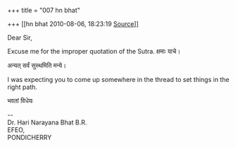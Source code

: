 +++
title = "007 hn bhat"

+++
[[hn bhat	2010-08-06, 18:23:19 [Source](https://groups.google.com/g/bvparishat/c/YKjMuwBxhXQ)]]



Dear Sir,

  

Excuse me for the improper quotation of the Sutra. क्षमाः याचे।

  

अन्यत् सर्वं सुस्थमिति मन्ये।

  

I was expecting you to come up somewhere in the thread to set things in the right path.

  

भवतां विधेयः

  

  

--  
Dr. Hari Narayana Bhat B.R.  
EFEO,  
PONDICHERRY  

